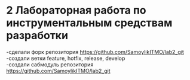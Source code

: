 # 2 Лабораторная работа по инструментальным средствам разработки
-сделали форк репозитория https://github.com/SamoylikITMO/lab2_git<br /> 
-создали ветки feature, hotfix, release, develop<br /> 
-создали сабмодуль репозитория https://github.com/SamoylikITMO/lab2_git<br /> 
